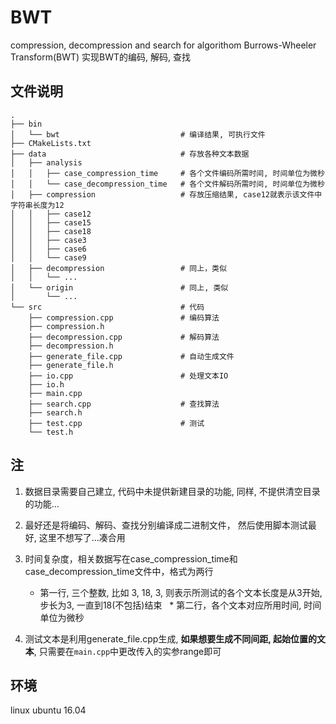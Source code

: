 # BWT
compression, decompression and search for algorithom Burrows-Wheeler Transform(BWT)
实现BWT的编码, 解码, 查找

## 文件说明

```
.
├── bin
│   └── bwt                           # 编译结果, 可执行文件
├── CMakeLists.txt
├── data                              # 存放各种文本数据
│   ├── analysis
│   │   ├── case_compression_time     # 各个文件编码所需时间, 时间单位为微秒
│   │   └── case_decompression_time   # 各个文件解码所需时间, 时间单位为微秒
│   ├── compression                   # 存放压缩结果, case12就表示该文件中字符串长度为12
│   │   ├── case12
│   │   ├── case15
│   │   ├── case18
│   │   ├── case3
│   │   ├── case6
│   │   └── case9
│   ├── decompression                 # 同上，类似
│   │   └── ... 
│   └── origin                        # 同上, 类似
│       └── ... 
└── src                               # 代码
    ├── compression.cpp               # 编码算法
    ├── compression.h
    ├── decompression.cpp             # 解码算法
    ├── decompression.h
    ├── generate_file.cpp             # 自动生成文件
    ├── generate_file.h                
    ├── io.cpp                        # 处理文本IO
    ├── io.h
    ├── main.cpp                      
    ├── search.cpp                    # 查找算法
    ├── search.h                     
    ├── test.cpp                      # 测试
    └── test.h
```

## 注
1. 数据目录需要自己建立, 代码中未提供新建目录的功能, 同样, 不提供清空目录的功能...
2. 最好还是将编码、解码、查找分别编译成二进制文件， 然后使用脚本测试最好, 这里不想写了...凑合用
3. 时间复杂度，相关数据写在case_compression_time和case_decompression_time文件中，格式为两行

   * 第一行, 三个整数, 比如 3, 18, 3, 则表示所测试的各个文本长度是从3开始, 步长为3, 一直到18(不包括)结束 
   * 第二行，各个文本对应所用时间, 时间单位为微秒
   
4. 测试文本是利用generate_file.cpp生成, **如果想要生成不同间距, 起始位置的文本**, 只需要在`main.cpp`中更改传入的实参range即可

## 环境
linux ubuntu 16.04
